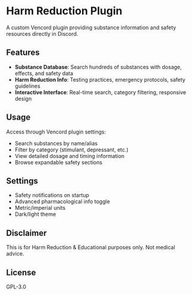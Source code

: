 # Harm Reduction Plugin

A custom Vencord plugin providing substance information and safety resources directly in Discord.

## Features

- **Substance Database**: Search hundreds of substances with dosage, effects, and safety data
- **Harm Reduction Info**: Testing practices, emergency protocols, safety guidelines
- **Interactive Interface**: Real-time search, category filtering, responsive design

## Usage

Access through Vencord plugin settings:

- Search substances by name/alias
- Filter by category (stimulant, depressant, etc.)
- View detailed dosage and timing information
- Browse expandable safety sections

## Settings

- Safety notifications on startup
- Advanced pharmacological info toggle
- Metric/imperial units
- Dark/light theme

## Disclaimer

This is for Harm Reduction & Educational purposes only. Not medical advice.

## License

GPL-3.0
